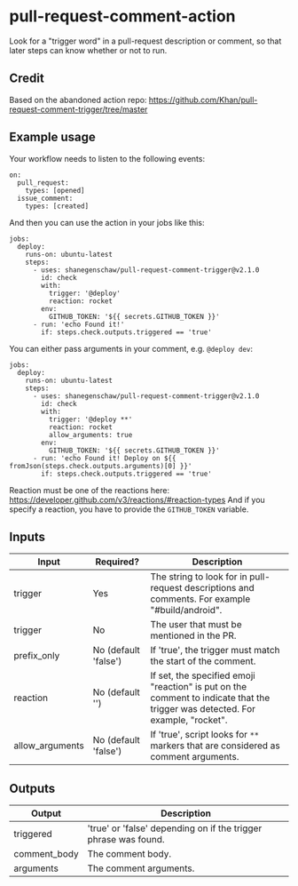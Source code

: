 # pull-request-comment-action
Look for a "trigger word" in a pull-request description or comment, so that later steps can know whether or not to run.

## Credit
Based on the abandoned action repo: https://github.com/Khan/pull-request-comment-trigger/tree/master

## Example usage
Your workflow needs to listen to the following events:
```
on:
  pull_request:
    types: [opened]
  issue_comment:
    types: [created]
```

And then you can use the action in your jobs like this:

```
jobs:
  deploy:
    runs-on: ubuntu-latest
    steps:
      - uses: shanegenschaw/pull-request-comment-trigger@v2.1.0
        id: check
        with:
          trigger: '@deploy'
          reaction: rocket
        env:
          GITHUB_TOKEN: '${{ secrets.GITHUB_TOKEN }}'
      - run: 'echo Found it!'
        if: steps.check.outputs.triggered == 'true'
```

You can either pass arguments in your comment, e.g. `@deploy dev`:

```
jobs:
  deploy:
    runs-on: ubuntu-latest
    steps:
      - uses: shanegenschaw/pull-request-comment-trigger@v2.1.0
        id: check
        with:
          trigger: '@deploy **'
          reaction: rocket
          allow_arguments: true
        env:
          GITHUB_TOKEN: '${{ secrets.GITHUB_TOKEN }}'
      - run: 'echo Found it! Deploy on ${{ fromJson(steps.check.outputs.arguments)[0] }}'
        if: steps.check.outputs.triggered == 'true'
```

Reaction must be one of the reactions here: https://developer.github.com/v3/reactions/#reaction-types
And if you specify a reaction, you have to provide the `GITHUB_TOKEN` variable.

## Inputs

| Input | Required? | Description |
| ----- | --------- | ----------- |
| trigger | Yes | The string to look for in pull-request descriptions and comments. For example "#build/android". |
| trigger | No | The user that must be mentioned in the PR. |
| prefix_only | No (default 'false') | If 'true', the trigger must match the start of the comment. |
| reaction | No (default '') | If set, the specified emoji "reaction" is put on the comment to indicate that the trigger was detected. For example, "rocket". |
| allow_arguments | No (default 'false') | If 'true', script looks for `**` markers that are considered as comment arguments. |


## Outputs

| Output | Description |
| ------ | ----------- |
| triggered | 'true' or 'false' depending on if the trigger phrase was found. |
| comment_body | The comment body. |
| arguments | The comment arguments. |
